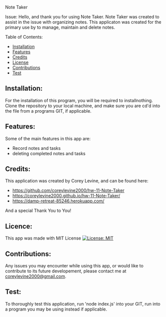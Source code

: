Note Taker

Issue:
Hello, and thank you for using Note Taker. Note Taker was created to assist in the issue with organizing notes. This applicaton was created for the primary use by to manage, maintain and delete notes.


Table of Contents:

- [Installation](#installation)
- [Features](#features)
- [Credits](#credits)
- [License](#license)
- [Contributions](#contributions)
- [Test](#test)

## Installation:
For the installation of this program, you will be required to installnothing.
Clone the repository to your local machine, and make sure you are cd'd into the file from a programs GIT, if applicable. 

## Features:
Some of the main features in this app are:
*  Record notes and tasks
*  deleting completed notes and tasks

## Credits:
This application was created by Corey Levine, and can be found here:

* https://github.com/coreylevine2000/hw-11-Note-Taker
* https://coreylevine2000.github.io/hw-11-Note-Taker/
* https://damp-retreat-85246.herokuapp.com/

And a special Thank You to You!

## Licence:
This app was made with MIT License [![License: MIT](https://img.shields.io/badge/License-MIT-yellow.svg)](https://opensource.org/licenses/MIT)

## Contributions:
Any issues you may encounter while using this app, or would like to contribute to its future developement, please contact me at coreylevine2000@gmail.com.

## Test:
To thoroughly test this application, run 'node index.js' into your GIT, run into a program you may be using instead if applicable.
